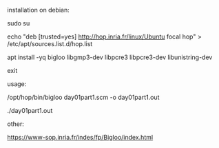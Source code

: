 installation on debian:

sudo su

echo "deb [trusted=yes] http://hop.inria.fr/linux/Ubuntu focal hop" > /etc/apt/sources.list.d/hop.list

apt install -yq bigloo libgmp3-dev libpcre3 libpcre3-dev libunistring-dev

exit

usage:

/opt/hop/bin/bigloo day01part1.scm -o day01part1.out

./day01part1.out

other:

https://www-sop.inria.fr/indes/fp/Bigloo/index.html